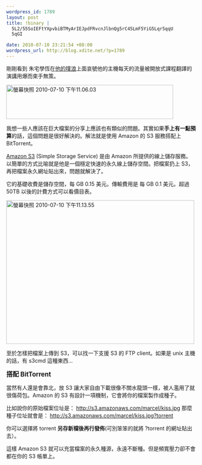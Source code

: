 ```yaml
--- 
wordpress_id: 1789
layout: post
title: !binary |
  5L2/55SoIEFtYXpvbiBTMyArIEJpdFRvcnJlbnQg5rC45LmF5YiG5Lqr5qqU
  5qGI

date: 2010-07-10 23:21:54 +08:00
wordpress_url: http://blog.xdite.net/?p=1789
---
```

剛剛看到 朱宅學恆在<a href="http://www.plurk.com/p/69x2ew">他的噗浪</a>上面哀號他的主機每天的流量被開放式課程翻譯的演講用爆而束手無策。

<a href="http://www.flickr.com/photos/xdite/4780222054/" title="螢幕快照 2010-07-10 下午11.06.03 by xdite, on Flickr"><img src="http://farm5.static.flickr.com/4100/4780222054_e33916705e_o.png" width="444" height="91" alt="螢幕快照 2010-07-10 下午11.06.03" /></a>

我想一些人應該在巨大檔案的分享上應該也有類似的問題。其實如果<strong>手上有一點預算</strong>的話，這個問題是很好解決的。解法就是使用 Amazon 的 S3 服務搭配上 BitTorrent。

<a href="http://aws.amazon.com/s3/">Amazon S3</a> (Simple Storage Service) 是由 Amazon 所提供的線上儲存服務。以簡單的方式比喻就是他是一個穩定快速的永久線上儲存空間。把檔案扔上 S3，再把檔案永久網址貼出來，問題就解決了。

它的基礎收費是儲存空間，每 GB 0.15 美元。傳輸費用是 每 GB 0.1 美元。超過 50TB 以後的計費方式可以看價目表。

<a href="http://www.flickr.com/photos/xdite/4780239862/" title="螢幕快照 2010-07-10 下午11.13.55 by xdite, on Flickr"><img src="http://farm5.static.flickr.com/4094/4780239862_d8be9f144f.jpg" width="500" height="382" alt="螢幕快照 2010-07-10 下午11.13.55" /></a>

至於怎樣把檔案上傳到 S3，可以找一下支援 S3 的 FTP client。如果是 unix 主機的話，有 s3cmd 這種東西...

<big><strong>搭配 BitTorrent</strong></big>

當然有人還是會靠北，放 S3 讓大家自由下載很像不關水龍頭一樣，被人濫用了就很傷荷包。Amazon 的 S3 有設計一項機制，它會將你的檔案製作成種子。

比如說你的原始檔案位址是：
http://s3.amazonaws.com/marcel/kiss.jpg
那麼種子位址就會是：
http://s3.amazonaws.com/marcel/kiss.jpg?torrent

你可以選擇將 torrent <strong>另存新檔後再行發佈</strong>(可別笨笨的就將 ?torrent 的網址貼出去）。

這樣 Amazon S3 就可以充當檔案的永久種源，永遠不斷種。但是頻寬壓力卻不會都在你的 S3 帳單上。
